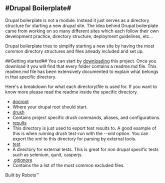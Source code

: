 #Drupal Boilerplate#
-

Drupal boilerplate is not a module. Instead it just serves as a directory structure for
starting a new drupal site. The idea behind Drupal boilerplate came from working on so many
different sites which each follow their own development practice, directory structure,
deployment guidelines, etc...

Drupal boilerplate tries to simplify starting a new site by having the most common
directory structures and files already included and set up.

##Getting started##
You can start by [downloading](https://github.com/Lullabot/drupal-boilerplate/zipball/master)
this project. Once you download it you will find that every folder contains a readme.md file.
This readme.md file has been extensively documented to explain what belongs
in that specific directory.

Here's a breakdown for what each directory/file is used for. If you want to know more please
read the readme inside the specific directory.

* [docroot](https://github.com/Lullabot/drupal-boilerplate/tree/master/docroot)
 * Where your drupal root should start.
* [drush](https://github.com/Lullabot/drupal-boilerplate/tree/master/drush)
 * Contains project specific drush commands, aliases, and configurations.
* [results](https://github.com/Lullabot/drupal-boilerplate/tree/master/results)
 * This directory is just used to export test results to. A good example of this
   is when running drush test-run with the --xml option. You can export the xml
   to this directory for parsing by external tools.
* [test](https://github.com/Lullabot/drupal-boilerplate/tree/master/test)
 * A directory for external tests. This is great for non drupal specific tests
 such as selenium, qunit, casperjs.
* [.gitignore](https://github.com/Lullabot/drupal-boilerplate/blob/master/.gitignore)
 * Contains the a list of the most common excluded files.

Built by Robots&trade;
